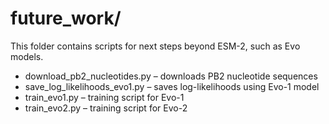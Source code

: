 # future_work/

This folder contains scripts for next steps beyond ESM-2, such as Evo models.

- download_pb2_nucleotides.py – downloads PB2 nucleotide sequences  
- save_log_likelihoods_evo1.py – saves log-likelihoods using Evo-1 model  
- train_evo1.py – training script for Evo-1
- train_evo2.py – training script for Evo-2
